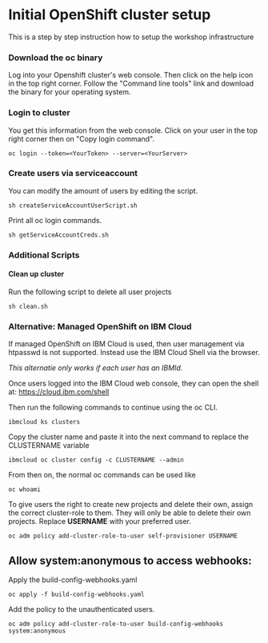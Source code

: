 # Initial OpenShift cluster setup

This is a step by step instruction how to setup the workshop infrastructure

### Download the oc binary

Log into your Openshift cluster's web console. Then click on the help icon in the top right corner. Follow the "Command line tools" link and download the binary for your operating system.

### Login to cluster

You get this information from the web console. Click on your user in the top right corner then on "Copy login command".

```
oc login --token=<YourToken> --server=<YourServer>
```

### Create users via serviceaccount

You can modify the amount of users by editing the script.

```
sh createServiceAccountUserScript.sh
```

Print all oc login commands.

```
sh getServiceAccountCreds.sh
```

### Additional Scripts

#### Clean up cluster

Run the following script to delete all user projects

```
sh clean.sh
```

### Alternative: Managed OpenShift on IBM Cloud

If managed OpenShift on IBM Cloud is used, then user management via htpasswd is not supported. Instead use the IBM Cloud Shell via the browser.

_This alternatie only works if each user has an IBMId._

Once users logged into the IBM Cloud web console, they can open the shell at: https://cloud.ibm.com/shell

Then run the following commands to continue using the oc CLI.

```
ibmcloud ks clusters
```

Copy the cluster name and paste it into the next command to replace the CLUSTERNAME variable

```
ibmcloud oc cluster config -c CLUSTERNAME --admin
```

From then on, the normal oc commands can be used like

```
oc whoami
```

To give users the right to create new projects and delete their own, assign the correct cluster-role to them. They will only be able to delete their own projects. Replace **USERNAME** with your preferred user.

```
oc adm policy add-cluster-role-to-user self-provisioner USERNAME
```


## Allow system:anonymous to access webhooks:

Apply the build-config-webhooks.yaml

```
oc apply -f build-config-webhooks.yaml
```
Add the policy to the unauthenticated users.

```
oc adm policy add-cluster-role-to-user build-config-webhooks system:anonymous
```

